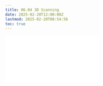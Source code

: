 ```yaml
---
title: 06.04 3D Scanning
date: 2025-02-20T12:00:00Z
lastmod: 2025-02-20T08:54:56
toc: true
---
```


![Link to included file content](../../../../3d-modeling/3d-scanning.md)
